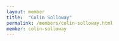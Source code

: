 ```yaml
---
layout: member
title:  "Colin Solloway"
permalink: /members/colin-solloway.html
member: colin-solloway
---
```

